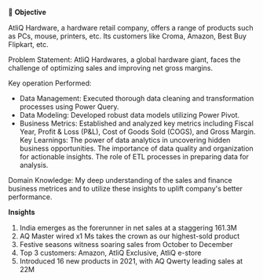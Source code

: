 
🎯 𝐎𝐛𝐣𝐞𝐜𝐭𝐢𝐯𝐞

AtliQ Hardware, a hardware retail company, offers a range of products such as PCs, mouse, printers, etc. Its customers like Croma, Amazon, Best Buy Flipkart, etc. 

Problem Statement:
 AtliQ Hardwares, a global hardware giant, faces the challenge of optimizing sales and improving net gross margins.

 Key operation Performed:
- Data Management: Executed thorough data cleaning and transformation processes using Power Query.
- Data Modeling: Developed robust data models utilizing Power Pivot.
- Business Metrics: Established and analyzed key metrics including Fiscal Year, Profit & Loss (P&L), Cost of Goods Sold (COGS), and Gross Margin.
  Key Learnings:
The power of data analytics in uncovering hidden business opportunities.
The importance of data quality and organization for actionable insights.
The role of ETL processes in preparing data for analysis.

 Domain Knowledge: 
My deep understanding of the sales and finance business metrices and to utilize these insights to uplift company's better performance.

𝐈𝐧𝐬𝐢𝐠𝐡𝐭𝐬
1. India emerges as the forerunner in net sales at a staggering 161.3M
2. AQ Master wired x1 Ms takes the crown as our highest-sold product
3. Festive seasons witness soaring sales from October to December
4. Top 3 customers: Amazon, AtliQ Exclusive, AtliQ e-store
5. Introduced 16 new products in 2021, with AQ Qwerty leading sales at 22M
